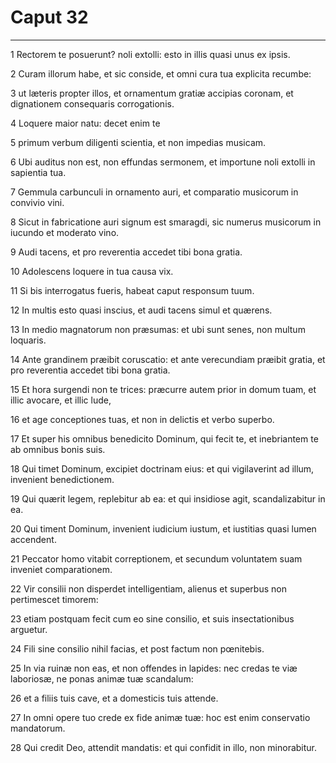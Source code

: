 # Caput 32

***

1 Rectorem te posuerunt? noli extolli: esto in illis quasi unus ex ipsis.

2 Curam illorum habe, et sic conside, et omni cura tua explicita recumbe:

3 ut læteris propter illos, et ornamentum gratiæ accipias coronam, et dignationem consequaris corrogationis.

4 Loquere maior natu: decet enim te

5 primum verbum diligenti scientia, et non impedias musicam.

6 Ubi auditus non est, non effundas sermonem, et importune noli extolli in sapientia tua.

7 Gemmula carbunculi in ornamento auri, et comparatio musicorum in convivio vini.

8 Sicut in fabricatione auri signum est smaragdi, sic numerus musicorum in iucundo et moderato vino.

9 Audi tacens, et pro reverentia accedet tibi bona gratia.

10 Adolescens loquere in tua causa vix.

11 Si bis interrogatus fueris, habeat caput responsum tuum.

12 In multis esto quasi inscius, et audi tacens simul et quærens.

13 In medio magnatorum non præsumas: et ubi sunt senes, non multum loquaris.

14 Ante grandinem præibit coruscatio: et ante verecundiam præibit gratia, et pro reverentia accedet tibi bona gratia.

15 Et hora surgendi non te trices: præcurre autem prior in domum tuam, et illic avocare, et illic lude,

16 et age conceptiones tuas, et non in delictis et verbo superbo.

17 Et super his omnibus benedicito Dominum, qui fecit te, et inebriantem te ab omnibus bonis suis.

18 Qui timet Dominum, excipiet doctrinam eius: et qui vigilaverint ad illum, invenient benedictionem.

19 Qui quærit legem, replebitur ab ea: et qui insidiose agit, scandalizabitur in ea.

20 Qui timent Dominum, invenient iudicium iustum, et iustitias quasi lumen accendent.

21 Peccator homo vitabit correptionem, et secundum voluntatem suam inveniet comparationem.

22 Vir consilii non disperdet intelligentiam, alienus et superbus non pertimescet timorem:

23 etiam postquam fecit cum eo sine consilio, et suis insectationibus arguetur.

24 Fili sine consilio nihil facias, et post factum non pœnitebis.

25 In via ruinæ non eas, et non offendes in lapides: nec credas te viæ laboriosæ, ne ponas animæ tuæ scandalum:

26 et a filiis tuis cave, et a domesticis tuis attende.

27 In omni opere tuo crede ex fide animæ tuæ: hoc est enim conservatio mandatorum.

28 Qui credit Deo, attendit mandatis: et qui confidit in illo, non minorabitur.

